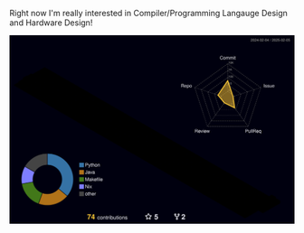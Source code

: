Right now I'm really interested in Compiler/Programming Langauge Design and Hardware Design!

<img src="https://raw.githubusercontent.com/JasperDavidson/JasperDavidson/contr-graph-gif/profile-3d-contrib/profile-night-rainbow.svg">
